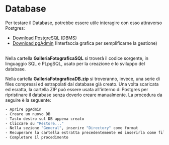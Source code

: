 # Database

Per testare il Database, potrebbe essere utile interagire con esso attraverso Postgres:
- [Download PostgreSQL](https://www.postgresql.org/download/) (DBMS)
- [Download pgAdmin](https://www.pgadmin.org/download/) (Interfaccia grafica per semplificarne la gestione)

\
Nella cartella **GalleriaFotograficaSQL** si troverà il codice sorgente, in linguaggio SQL e PLpgSQL, usato per la creazione e lo sviluppo del database.

Nella cartella **GalleriaFotograficaDB.zip** si troveranno, invece, una serie di files compressi ed estrapolati dal database già creato. Una volta scaricata ed
esratta, la cartella ZIP può essere usata all'interno di Postgres per ripristinare il database senza doverlo creare manualmente. La procedura da seguire è la seguente:

```bash
- Aprire pgAdmin
- Creare un nuovo DB
- Tasto destro sul DB appena creato
- Cliccare su "Restore..."
- Nella sezione "General", inserire "Directory" come format
- Recuperare la cartella estratta precedentemente ed inserirla come filename
- Completare il procedimento
```
